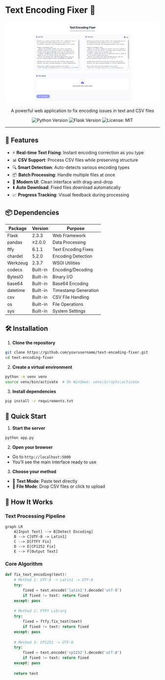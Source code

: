 # Text Encoding Fixer 🔧

<div align="center">
  <img src="static/Capture.png" alt="Text Encoding Fixer Logo" width="1500"/>
  <p>A powerful web application to fix encoding issues in text and CSV files</p>
</div>

<div align="center">
  <img src="https://img.shields.io/badge/Python-3.8%2B-blue" alt="Python Version"/>
  <img src="https://img.shields.io/badge/Flask-2.3.3-green" alt="Flask Version"/>
  <img src="https://img.shields.io/badge/License-MIT-yellow.svg" alt="License: MIT"/>
</div>

---

## 🌟 Features

- ⚡ **Real-time Text Fixing**: Instant encoding correction as you type
- 📊 **CSV Support**: Process CSV files while preserving structure
- 🔍 **Smart Detection**: Auto-detects various encoding types
- 📦 **Batch Processing**: Handle multiple files at once
- 🎨 **Modern UI**: Clean interface with drag-and-drop
- ⬇️ **Auto Download**: Fixed files download automatically
- 📈 **Progress Tracking**: Visual feedback during processing

## 📦 Dependencies

| Package | Version | Purpose |
|---------|---------|---------|
| Flask | 2.3.3 | Web Framework |
| pandas | ≥2.0.0 | Data Processing |
| ftfy | 6.1.1 | Text Encoding Fixes |
| chardet | 5.2.0 | Encoding Detection |
| Werkzeug | 2.3.7 | WSGI Utilities |
| codecs | Built-in | Encoding/Decoding |
| BytesIO | Built-in | Binary I/O |
| base64 | Built-in | Base64 Encoding |
| datetime | Built-in | Timestamp Generation |
| csv | Built-in | CSV File Handling |
| os | Built-in | File Operations |
| sys | Built-in | System Settings |

## 🛠️ Installation

1. **Clone the repository**
```bash
git clone https://github.com/yourusername/text-encoding-fixer.git
cd text-encoding-fixer
```

2. **Create a virtual environment**
```bash
python -m venv venv
source venv/bin/activate  # On Windows: venv\Scripts\activate
```

3. **Install dependencies**
```bash
pip install -r requirements.txt
```

## 🚀 Quick Start

1. **Start the server**
```bash
python app.py
```

2. **Open your browser**
- Go to `http://localhost:5000`
- You'll see the main interface ready to use

3. **Choose your method**
- 📝 **Text Mode**: Paste text directly
- 📁 **File Mode**: Drop CSV files or click to upload

## 🔧 How It Works

### Text Processing Pipeline

```mermaid
graph LR
    A[Input Text] --> B[Detect Encoding]
    B --> C[UTF-8 -> Latin1]
    C --> D[FTFY Fix]
    D --> E[CP1252 Fix]
    E --> F[Output Text]
```

### Core Algorithm

```python
def fix_text_encoding(text):
    # Method 1: UTF-8 -> Latin1 -> UTF-8
    try:
        fixed = text.encode('latin1').decode('utf-8')
        if fixed != text: return fixed
    except: pass

    # Method 2: FTFY Library
    try:
        fixed = ftfy.fix_text(text)
        if fixed != text: return fixed
    except: pass

    # Method 3: CP1252 -> UTF-8
    try:
        fixed = text.encode('cp1252').decode('utf-8')
        if fixed != text: return fixed
    except: pass

    return text
